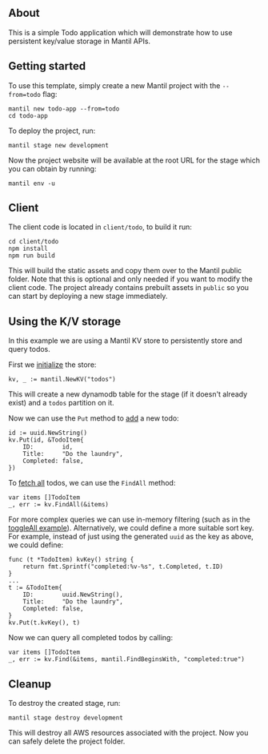 ## About

This is a simple Todo application which will demonstrate how to use persistent key/value storage in Mantil APIs.

## Getting started

To use this template, simply create a new Mantil project with the `--from=todo` flag:
```
mantil new todo-app --from=todo
cd todo-app
```

To deploy the project, run:
```
mantil stage new development
```

Now the project website will be available at the root URL for the stage which you can obtain by running:

```
mantil env -u
```

## Client

The client code is located in `client/todo`, to build it run:

```
cd client/todo
npm install
npm run build
```

This will build the static assets and copy them over to the Mantil public folder. Note that this is optional and only needed if you want to modify the client code. The project already contains prebuilt assets in `public` so you can start by deploying a new stage immediately.

## Using the K/V storage

In this example we are using a Mantil KV store to persistently store and query todos.

First we [initialize](api/todo/todo.go#L18) the store:
```
kv, _ := mantil.NewKV("todos")
```
This will create a new dynamodb table for the stage (if it doesn't already exist) and a `todos` partition on it.

Now we can use the `Put` method to [add](api/todo/add.go#L15) a new todo:
```
id := uuid.NewString()
kv.Put(id, &TodoItem{
    ID:        id,
    Title:     "Do the laundry",
    Completed: false,
})
```

To [fetch all](api/todo/get.go#L13) todos, we can use the `FindAll` method:
```
var items []TodoItem
_, err := kv.FindAll(&items)
```

For more complex queries we can use in-memory filtering (such as in the [toggleAll example](api/todo/toggleAll.go#L12)).
Alternatively, we could define a more suitable sort key. For example, instead of just using the generated `uuid` as the key as above, we could define:
```
func (t *TodoItem) kvKey() string {
    return fmt.Sprintf("completed:%v-%s", t.Completed, t.ID)
}
...
t := &TodoItem{
    ID:        uuid.NewString(),
    Title:     "Do the laundry",
    Completed: false,
}
kv.Put(t.kvKey(), t)
```

Now we can query all completed todos by calling:
```
var items []TodoItem
_, err := kv.Find(&items, mantil.FindBeginsWith, "completed:true")
```

## Cleanup

To destroy the created stage, run:
```
mantil stage destroy development
```

This will destroy all AWS resources associated with the project. Now you can
safely delete the project folder.